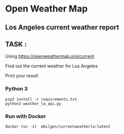 # Open Weather Map 
## Los Angeles current weather report  

## TASK : 

Using https://openweathermap.org/current

Find out the current weather for Los Angeles

Print your result

### Python 3

```
pip3 install -r requirements.txt
python3 weather_la_api.py
```

### Run with Docker

```
docker run -it  mbilgen/currentweatherla:latest
```


